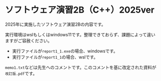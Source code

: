 # ソフトウェア演習2B（C++）2025ver

2025年に実施したソフトウェア演習2Bの内容です。

実行環境はwslもしくはwindows11です。整理できておらず、課題によって違いますがご容赦ください。
- 実行ファイルが`report1_1.exe`の場合、windowsです。
- 実行ファイルが`report1_1`の場合、wslです。

`memo1.txt`などは先生へのコメントです。このコメントを基に改定された資料が`改訂版.pdf`です。
